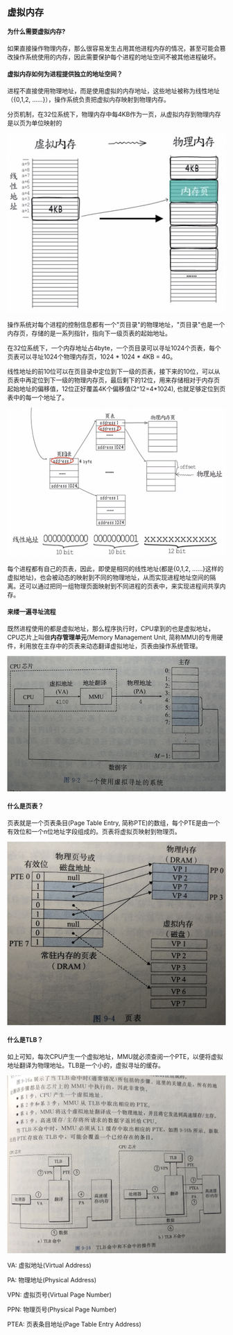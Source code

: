 ## 虚拟内存

#### 为什么需要虚拟内存?

如果直接操作物理内存，那么很容易发生占用其他进程内存的情况，甚至可能会篡改操作系统使用的内存，因此需要保护每个进程的地址空间不被其他进程破坏。

#### 虚拟内存如何为进程提供独立的地址空间？

进程不直接使用物理地址，而是使用虚拟的内存地址，这些地址被称为线性地址（{0,1,2, ……}），操作系统负责把虚拟内存映射到物理内存。

分页机制，在32位系统下，物理内存中每4KB作为一页，从虚拟内存到物理内存是以页为单位映射的

<img src="../../src/memory_mapping.png" alt="内存映射" style="zoom:67%;" />

操作系统对每个进程的控制信息都有一个"页目录"的物理地址，"页目录"也是一个内存页，存储的是一系列指针，指向下一级页表的起始地址。

在32位系统下，一个内存地址占4byte，一个页目录可以寻址1024个页表，每个页表可以寻址1024个物理内存页，1024 * 1024 * 4KB = 4G。

线性地址的前10位可以在页目录中定位到下一级的页表，接下来的10位，可以从页表中再定位到下一级的物理内存页，最后剩下的12位，用来存储相对于内存页起始地址的偏移值，12位正好覆盖4K个偏移值(2^12=4*1024), 也就足够定位到页表中的每一个地址了。

<img src="../../src/memory_mapping_detail.png" alt="内存映射" style="zoom:67%;" />

每个进程都有自己的页表，因此，即使是相同的线性地址(都是{0,1,2, ……}这样的虚拟地址)，也会被动态的映射到不同的物理地址，从而实现进程地址空间的隔离。还可以通过把同一组物理页面映射到不同进程的页表中，来实现进程间共享内存。

#### 来缕一遍寻址流程

既然进程使用的都是虚拟地址，那么程序执行时，CPU拿到的也是虚拟地址，CPU芯片上叫做**内存管理单元**(Memory Management Unit, 简称MMU)的专用硬件，利用放在主存中的页表来动态翻译虚拟地址，页表由操作系统管理。

<img src="../../src/address.png" alt="虚拟寻址" style="zoom:67%;" />

#### 什么是页表？

页表就是一个页表条目(Page Table Entry, 简称PTE)的数组，每个PTE是由一个有效位和一个n位地址字段组成的。页表将虚拟页映射到物理页。

<img src="../../src/page_table.png" alt="页表" style="zoom:50%;" />

#### 什么是TLB？

如上可知，每次CPU产生一个虚拟地址，MMU就必须查阅一个PTE，以便将虚拟地址翻译为物理地址。TLB是一个小的，虚拟寻址的缓存。

<img src="../../src/tlb.png" alt="TLB" />

VA: 虚拟地址(Virtual Address)

PA: 物理地址(Physical Address)

VPN: 虚拟页号(Virtual Page Number)

PPN: 物理页号(Physical Page Number)

PTEA: 页表条目地址(Page Table Entry Address)

